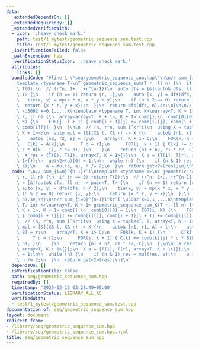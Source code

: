 ```yaml
---
data:
  _extendedDependsOn: []
  _extendedRequiredBy: []
  _extendedVerifiedWith:
  - icon: ':heavy_check_mark:'
    path: test/1_mytest/geometric_sequence_sum.test.cpp
    title: test/1_mytest/geometric_sequence_sum.test.cpp
  _isVerificationFailed: false
  _pathExtension: hpp
  _verificationStatusIcon: ':heavy_check_mark:'
  attributes:
    links: []
  bundledCode: "#line 1 \"seq/geometric_sequence_sum.hpp\"\n\n// sum_{i=0}^{n-1}r^i\n\
    template <typename T>\nT geometric_sequence_sum(T r, ll n) {\n  if (n == 0) return\
    \ T(0);\n  // (r^n, 1+...+r^{n-1})\n  auto dfs = [&](auto& dfs, ll n) -> pair<T,\
    \ T> {\n    if (n == 1) return {r, 1};\n    auto [x, y] = dfs(dfs, n / 2);\n \
    \   tie(x, y) = mp(x * x, x * y + y);\n    if (n % 2 == 0) return {x, y};\n  \
    \  return {x * r, y + x};\n  };\n  return dfs(dfs, n).se;\n}\n\n// sum_{i=0}^{n-1}i^kr^i\
    \ \u3092 k=0,1,...,K\ntemplate <typename T, int K>\narray<T, K + 1> geometric_sequence_sum_K(T\
    \ r, ll n) {\n  array<array<T, K + 1>, K + 1> comb{};\n  comb[0][0] = 1;\n  FOR(i,\
    \ K) {\n    FOR(j, i + 1) { comb[i + 1][j] += comb[i][j], comb[i + 1][j + 1] +=\
    \ comb[i][j]; }\n  }\n\n  // (n, r^n, sum i^kr^i)\n  using X = tuple<T, T, array<T,\
    \ K + 1>>;\n  auto mul = [&](X& l, X& r) -> X {\n    auto& [n1, r1, A] = l;\n\
    \    auto& [n2, r2, B] = r;\n    array<T, K + 1> C;\n    FOR(k, K + 1) {\n   \
    \   C[k] = A[k];\n      T c = r1;\n      FOR(j, k + 1) { C[k] += comb[k][j] *\
    \ c * B[k - j], c *= n1; }\n    }\n    return {n1 + n2, r1 * r2, C};\n  };\n\n\
    \  X res = {T(0), T(1), array<T, K + 1>{}};\n  X a = {T(1), T(r), array<T, K +\
    \ 1>{}};\n  get<2>(a)[0] = 1;\n\n  while (n) {\n    if (n & 1) res = mul(res,\
    \ a);\n    a = mul(a, a), n /= 2;\n  }\n  return get<2>(res);\n}\n"
  code: "\n// sum_{i=0}^{n-1}r^i\ntemplate <typename T>\nT geometric_sequence_sum(T\
    \ r, ll n) {\n  if (n == 0) return T(0);\n  // (r^n, 1+...+r^{n-1})\n  auto dfs\
    \ = [&](auto& dfs, ll n) -> pair<T, T> {\n    if (n == 1) return {r, 1};\n   \
    \ auto [x, y] = dfs(dfs, n / 2);\n    tie(x, y) = mp(x * x, x * y + y);\n    if\
    \ (n % 2 == 0) return {x, y};\n    return {x * r, y + x};\n  };\n  return dfs(dfs,\
    \ n).se;\n}\n\n// sum_{i=0}^{n-1}i^kr^i \u3092 k=0,1,...,K\ntemplate <typename\
    \ T, int K>\narray<T, K + 1> geometric_sequence_sum_K(T r, ll n) {\n  array<array<T,\
    \ K + 1>, K + 1> comb{};\n  comb[0][0] = 1;\n  FOR(i, K) {\n    FOR(j, i + 1)\
    \ { comb[i + 1][j] += comb[i][j], comb[i + 1][j + 1] += comb[i][j]; }\n  }\n\n\
    \  // (n, r^n, sum i^kr^i)\n  using X = tuple<T, T, array<T, K + 1>>;\n  auto\
    \ mul = [&](X& l, X& r) -> X {\n    auto& [n1, r1, A] = l;\n    auto& [n2, r2,\
    \ B] = r;\n    array<T, K + 1> C;\n    FOR(k, K + 1) {\n      C[k] = A[k];\n \
    \     T c = r1;\n      FOR(j, k + 1) { C[k] += comb[k][j] * c * B[k - j], c *=\
    \ n1; }\n    }\n    return {n1 + n2, r1 * r2, C};\n  };\n\n  X res = {T(0), T(1),\
    \ array<T, K + 1>{}};\n  X a = {T(1), T(r), array<T, K + 1>{}};\n  get<2>(a)[0]\
    \ = 1;\n\n  while (n) {\n    if (n & 1) res = mul(res, a);\n    a = mul(a, a),\
    \ n /= 2;\n  }\n  return get<2>(res);\n}\n"
  dependsOn: []
  isVerificationFile: false
  path: seq/geometric_sequence_sum.hpp
  requiredBy: []
  timestamp: '2025-02-13 03:28:49+09:00'
  verificationStatus: LIBRARY_ALL_AC
  verifiedWith:
  - test/1_mytest/geometric_sequence_sum.test.cpp
documentation_of: seq/geometric_sequence_sum.hpp
layout: document
redirect_from:
- /library/seq/geometric_sequence_sum.hpp
- /library/seq/geometric_sequence_sum.hpp.html
title: seq/geometric_sequence_sum.hpp
---
```

